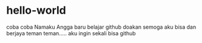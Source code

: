 # hello-world
coba coba
Namaku Angga baru belajar github
doakan semoga aku bisa dan berjaya teman teman.....
aku ingin sekali bisa github
